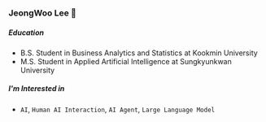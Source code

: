 ### JeongWoo Lee 👋

##### Education
* B.S. Student in Business Analytics and Statistics at Kookmin University
* M.S. Student in Applied Artificial Intelligence at Sungkyunkwan University

##### I'm Interested in
* ```AI```, ```Human AI Interaction```, ```AI Agent```, ```Large Language Model```


<!--
**JeongwooLee1124/JeongwooLee1124** is a ✨ _special_ ✨ repository because its `README.md` (this file) appears on your GitHub profile.

Here are some ideas to get you started:

- 🔭 I’m currently working on ...
- 🌱 I’m currently learning ...
- 👯 I’m looking to collaborate on ...
- 🤔 I’m looking for help with ...
- 💬 Ask me about ...
- 📫 How to reach me: ...
- 😄 Pronouns: ...
- ⚡ Fun fact: ...
-->
